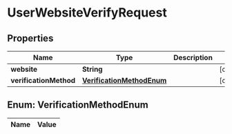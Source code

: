 

# UserWebsiteVerifyRequest

## Properties

Name | Type | Description | Notes
------------ | ------------- | ------------- | -------------
**website** | **String** |  |  [optional]
**verificationMethod** | [**VerificationMethodEnum**](#VerificationMethodEnum) |  |  [optional]


## Enum: VerificationMethodEnum

Name | Value
---- | -----




